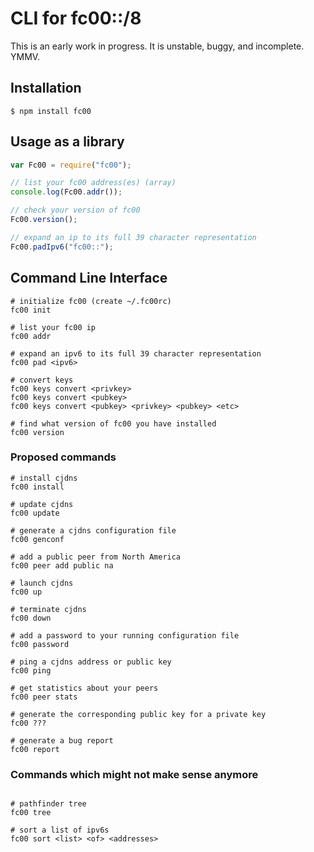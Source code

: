 # CLI for fc00::/8

This is an early work in progress. It is unstable, buggy, and incomplete. YMMV.

## Installation

```
$ npm install fc00
```

## Usage as a library

```javascript
var Fc00 = require("fc00");

// list your fc00 address(es) (array)
console.log(Fc00.addr());

// check your version of fc00
Fc00.version();

// expand an ip to its full 39 character representation
Fc00.padIpv6("fc00::");
```

## Command Line Interface

```
# initialize fc00 (create ~/.fc00rc)
fc00 init

# list your fc00 ip
fc00 addr

# expand an ipv6 to its full 39 character representation
fc00 pad <ipv6>

# convert keys
fc00 keys convert <privkey>
fc00 keys convert <pubkey>
fc00 keys convert <pubkey> <privkey> <pubkey> <etc>

# find what version of fc00 you have installed
fc00 version

```

### Proposed commands

```
# install cjdns
fc00 install

# update cjdns
fc00 update

# generate a cjdns configuration file
fc00 genconf

# add a public peer from North America
fc00 peer add public na

# launch cjdns
fc00 up

# terminate cjdns
fc00 down

# add a password to your running configuration file
fc00 password

# ping a cjdns address or public key
fc00 ping

# get statistics about your peers
fc00 peer stats

# generate the corresponding public key for a private key
fc00 ???

# generate a bug report
fc00 report
```

### Commands which might not make sense anymore

```

# pathfinder tree
fc00 tree

# sort a list of ipv6s
fc00 sort <list> <of> <addresses>

```

